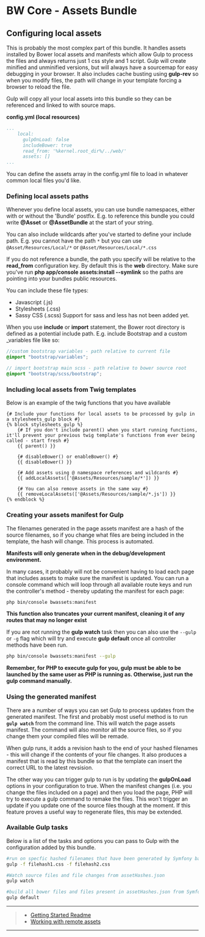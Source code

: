 # BW Core - Assets Bundle #
## Configuring local assets ##

This is probably the most complex part of this bundle. It handles assets installed by Bower local assets and manifests which allow Gulp to process the files and always returns just 1 css style and 1 script. Gulp will create minified and unminified versions, but will always have a sourcemap for easy debugging in your browser. It also includes cache busting using **gulp-rev** so when you modify files, the path will change in your template forcing a browser to reload the file.

Gulp will copy all your local assets into this bundle so they can be referenced and linked to with source maps.

**config.yml (local resources)**
```yaml
...
    local:
      gulpOnLoad: false
      includeBower: true
      read_from: '%kernel.root_dir%/../web/'
      assets: []
...
```

You can define the assets array in the config.yml file to load in whatever common local files you'd like.

### Defining local assets paths
Whenever you define local assets, you can use bundle namespaces, either with or without the 'Bundle' postfix. E.g. to reference this bundle you could write **@Asset** or **@AssetBundle** at the start of your string.

You can also include wildcards after you've started to define your include path. E.g. you cannot have the path `*` but you can use `@Asset/Resources/Local/*` or `@Asset/Resources/Local/*.css`

If you do not reference a bundle, the path you specify will be relative to the **read_from** configuration key. By default this is the **web** directory. Make sure you've run **php app/console assets:install --symlink** so the paths are pointing into your bundles public resources.

You can include these file types:
* Javascript (.js)
* Stylesheets (.css)
* Sassy CSS (.scss)
Support for sass and less has not been added yet.

When you use **include** or **import** statement, the Bower root directory is defined as a potential include path. E.g. include Bootstrap and a custom \_variables file like so:
```scss
//custom bootstrap variables - path relative to current file
@import "bootstrap/variables";

// import bootstrap main scss - path relative to bower source root
@import "bootstrap/scss/bootstrap";
```

### Including local assets from Twig templates
Below is an example of the twig functions that you have available
```twig
{# Include your functions for local assets to be processed by gulp in a stylesheets_gulp block #}
{% block stylesheets_gulp %}
    {# If you don't include parent() when you start running functions, it'll prevent your previous twig template's functions from ever being called - start fresh #}
    {{ parent() }}

    {# disableBower() or enableBower() #}
    {{ disableBower() }}

    {# Add assets using @ namespace references and wildcards #}
    {{ addLocalAssets(['@Assets/Resources/sample/*']) }}

    {# You can also remove assets in the same way #}
    {{ removeLocalAssets(['@Assets/Resources/sample/*.js']) }}
{% endblock %}
```

### Creating your assets manifest for Gulp
The filenames generated in the page assets manifest are a hash of the source filenames, so if you change what files are being included in the template, the hash will change. This process is automated.

**Manifests will only generate when in the debug/development environment.**

In many cases, it probably will not be convenient having to load each page that includes assets to make sure the manifest is updated. You can run a console command which will loop through all available route keys and run the controller's method - thereby updating the manifest for each page:
```bash
php bin/console bwassets:manifest
```

**This function also truncates your current manifest, cleaning it of any routes that may no longer exist**

If you are not running the **gulp watch** task then you can also use the `--gulp` or `-g` flag which will try and execute **gulp default** once all controller methods have been run.
```bash
php bin/console bwassets:manifest --gulp
```

**Remember, for PHP to execute gulp for you, gulp must be able to be launched by the same user as PHP is running as. Otherwise, just run the gulp command manually.**

### Using the generated manifest
There are a number of ways you can set Gulp to process updates from the generated manifest. The first and probably most useful method is to run **`gulp watch`** from the command line. This will watch the page assets manifest. The command will also monitor all the source files, so if you change them your compiled files will be remade.

When gulp runs, it adds a revision hash to the end of your hashed filenames - this will change if the contents of your file changes. It also produces a manifest that is read by this bundle so that the template can insert the correct URL to the latest revsision.

The other way you can trigger gulp to run is by updating the **gulpOnLoad** options in your configuration to true. When the manifest changes (i.e. you change the files included on a page) and then you load the page, PHP will try to execute a gulp command to remake the files. This won't trigger an update if you update one of the source files though at the moment. If this feature proves a useful way to regenerate files, this may be extended.

### Available Gulp tasks
Below is a list of the tasks and options you can pass to Gulp with the configuration added by this bundle.
```bash
#run on specfic hashed filenames that have been generated by Symfony based on the filenames included
gulp -f filehash1.css -f filehash2.css

#Watch source files and file changes from assetHashes.json
gulp watch

#build all bower files and files present in assetHashes.json from Symfony bundle
gulp default
```

***
> * [Getting Started Readme](https://github.com/silverbackis/BW-AssetsBundle)
> * [Working with remote assets](https://github.com/silverbackis/BW-AssetsBundle/blob/master/Docs/Remote%20Assets.md)

***
